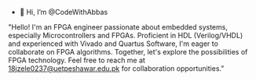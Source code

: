 - 👋 Hi, I’m @CodeWithAbbas

"Hello! I'm an FPGA engineer passionate about embedded systems, especially Microcontrollers and FPGAs. Proficient in HDL (Verilog/VHDL) and experienced with Vivado and Quartus Software, I'm eager to collaborate on FPGA algorithms. Together, let's explore the possibilities of FPGA technology. Feel free to reach me at 18jzele0237@uetpeshawar.edu.pk for collaboration opportunities."
<!---
CodeWithAbbas/CodeWithAbbas is a ✨ special ✨ repository because its `README.md` (this file) appears on your GitHub profile.
You can click the Preview link to take a look at your changes.
--->
